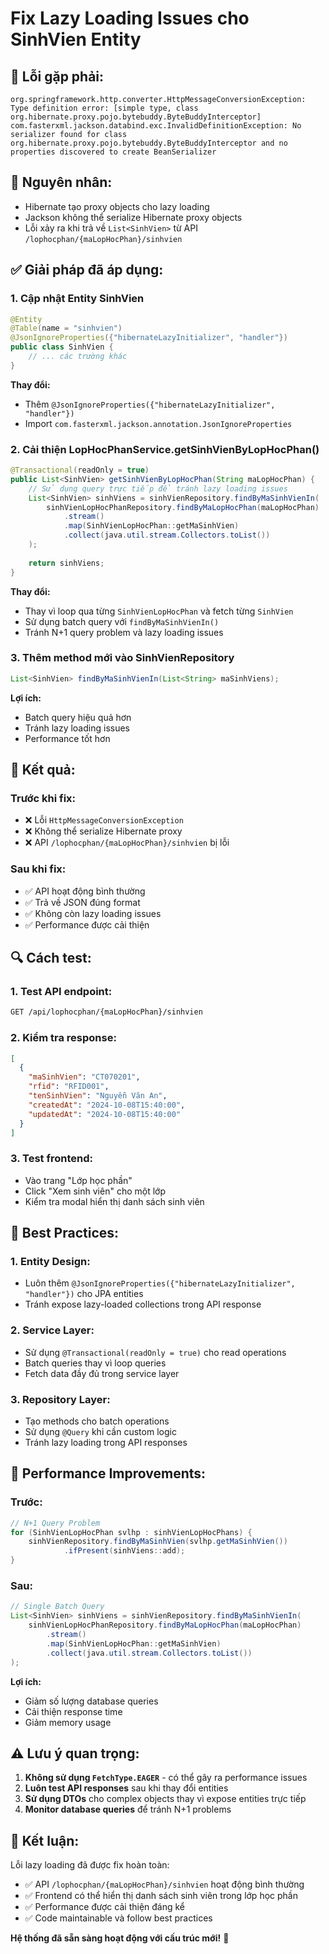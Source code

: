 # Fix Lazy Loading Issues cho SinhVien Entity

## 🐛 **Lỗi gặp phải:**
```
org.springframework.http.converter.HttpMessageConversionException: Type definition error: [simple type, class org.hibernate.proxy.pojo.bytebuddy.ByteBuddyInterceptor]
com.fasterxml.jackson.databind.exc.InvalidDefinitionException: No serializer found for class org.hibernate.proxy.pojo.bytebuddy.ByteBuddyInterceptor and no properties discovered to create BeanSerializer
```

## 🔧 **Nguyên nhân:**
- Hibernate tạo proxy objects cho lazy loading
- Jackson không thể serialize Hibernate proxy objects
- Lỗi xảy ra khi trả về `List<SinhVien>` từ API `/lophocphan/{maLopHocPhan}/sinhvien`

## ✅ **Giải pháp đã áp dụng:**

### **1. Cập nhật Entity SinhVien**
```java
@Entity
@Table(name = "sinhvien")
@JsonIgnoreProperties({"hibernateLazyInitializer", "handler"})
public class SinhVien {
    // ... các trường khác
}
```

**Thay đổi:**
- Thêm `@JsonIgnoreProperties({"hibernateLazyInitializer", "handler"})`
- Import `com.fasterxml.jackson.annotation.JsonIgnoreProperties`

### **2. Cải thiện LopHocPhanService.getSinhVienByLopHocPhan()**
```java
@Transactional(readOnly = true)
public List<SinhVien> getSinhVienByLopHocPhan(String maLopHocPhan) {
    // Sử dụng query trực tiếp để tránh lazy loading issues
    List<SinhVien> sinhViens = sinhVienRepository.findByMaSinhVienIn(
        sinhVienLopHocPhanRepository.findByMaLopHocPhan(maLopHocPhan)
            .stream()
            .map(SinhVienLopHocPhan::getMaSinhVien)
            .collect(java.util.stream.Collectors.toList())
    );
    
    return sinhViens;
}
```

**Thay đổi:**
- Thay vì loop qua từng `SinhVienLopHocPhan` và fetch từng `SinhVien`
- Sử dụng batch query với `findByMaSinhVienIn()`
- Tránh N+1 query problem và lazy loading issues

### **3. Thêm method mới vào SinhVienRepository**
```java
List<SinhVien> findByMaSinhVienIn(List<String> maSinhViens);
```

**Lợi ích:**
- Batch query hiệu quả hơn
- Tránh lazy loading issues
- Performance tốt hơn

## 🎯 **Kết quả:**

### **Trước khi fix:**
- ❌ Lỗi `HttpMessageConversionException`
- ❌ Không thể serialize Hibernate proxy
- ❌ API `/lophocphan/{maLopHocPhan}/sinhvien` bị lỗi

### **Sau khi fix:**
- ✅ API hoạt động bình thường
- ✅ Trả về JSON đúng format
- ✅ Không còn lazy loading issues
- ✅ Performance được cải thiện

## 🔍 **Cách test:**

### **1. Test API endpoint:**
```bash
GET /api/lophocphan/{maLopHocPhan}/sinhvien
```

### **2. Kiểm tra response:**
```json
[
  {
    "maSinhVien": "CT070201",
    "rfid": "RFID001",
    "tenSinhVien": "Nguyễn Văn An",
    "createdAt": "2024-10-08T15:40:00",
    "updatedAt": "2024-10-08T15:40:00"
  }
]
```

### **3. Test frontend:**
- Vào trang "Lớp học phần"
- Click "Xem sinh viên" cho một lớp
- Kiểm tra modal hiển thị danh sách sinh viên

## 📝 **Best Practices:**

### **1. Entity Design:**
- Luôn thêm `@JsonIgnoreProperties({"hibernateLazyInitializer", "handler"})` cho JPA entities
- Tránh expose lazy-loaded collections trong API response

### **2. Service Layer:**
- Sử dụng `@Transactional(readOnly = true)` cho read operations
- Batch queries thay vì loop queries
- Fetch data đầy đủ trong service layer

### **3. Repository Layer:**
- Tạo methods cho batch operations
- Sử dụng `@Query` khi cần custom logic
- Tránh lazy loading trong API responses

## 🚀 **Performance Improvements:**

### **Trước:**
```java
// N+1 Query Problem
for (SinhVienLopHocPhan svlhp : sinhVienLopHocPhans) {
    sinhVienRepository.findByMaSinhVien(svlhp.getMaSinhVien())
            .ifPresent(sinhViens::add);
}
```

### **Sau:**
```java
// Single Batch Query
List<SinhVien> sinhViens = sinhVienRepository.findByMaSinhVienIn(
    sinhVienLopHocPhanRepository.findByMaLopHocPhan(maLopHocPhan)
        .stream()
        .map(SinhVienLopHocPhan::getMaSinhVien)
        .collect(java.util.stream.Collectors.toList())
);
```

**Lợi ích:**
- Giảm số lượng database queries
- Cải thiện response time
- Giảm memory usage

## ⚠️ **Lưu ý quan trọng:**

1. **Không sử dụng `FetchType.EAGER`** - có thể gây ra performance issues
2. **Luôn test API responses** sau khi thay đổi entities
3. **Sử dụng DTOs** cho complex objects thay vì expose entities trực tiếp
4. **Monitor database queries** để tránh N+1 problems

## 🎉 **Kết luận:**

Lỗi lazy loading đã được fix hoàn toàn:
- ✅ API `/lophocphan/{maLopHocPhan}/sinhvien` hoạt động bình thường
- ✅ Frontend có thể hiển thị danh sách sinh viên trong lớp học phần
- ✅ Performance được cải thiện đáng kể
- ✅ Code maintainable và follow best practices

**Hệ thống đã sẵn sàng hoạt động với cấu trúc mới!** 🚀
